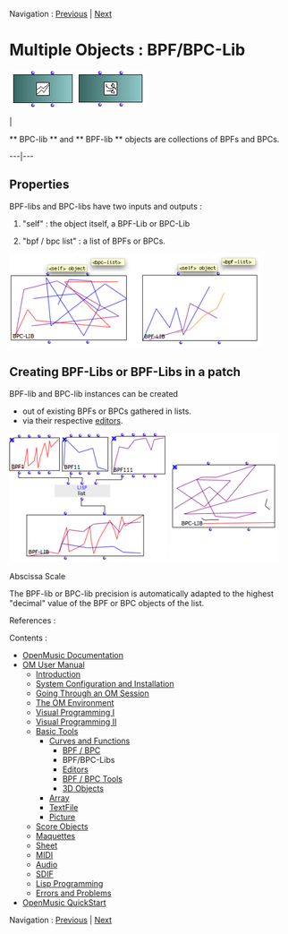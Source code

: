 
Navigation : [Previous](BPF-BPC "page précédente\(BPF / BPC\)") |
[Next](BPFEditors "Next\(Editors\)")

# Multiple Objects : BPF/BPC-Lib

![](../res/libboxes.png)

|

** BPC-lib ** and  ** BPF-lib ** objects are collections of BPFs and BPCs.  
  
---|---  
  
## Properties

BPF-libs and BPC-libs have two inputs and outputs :

  1. "self" : the object itself, a BPF-Lib or BPC-Lib

  2. "bpf / bpc list" : a list of BPFs or BPCs.

![](../res/bpflibslots.png)

## Creating BPF-Libs or BPF-Libs in a patch

BPF-lib and  BPC-lib instances can be created

  * out of existing BPFs or BPCs gathered in lists.
  * via their respective [editors](BPFEditors).

![](../res/makebpflib.png)

Abscissa Scale

The  BPF-lib or  BPC-lib precision is automatically adapted to the highest
"decimal" value of the BPF or BPC objects of the list.

References :

Contents :

  * [OpenMusic Documentation](OM-Documentation)
  * [OM User Manual](OM-User-Manual)
    * [Introduction](00-Contents)
    * [System Configuration and Installation](Installation)
    * [Going Through an OM Session](Goingthrough)
    * [The OM Environment](Environment)
    * [Visual Programming I](BasicVisualProgramming)
    * [Visual Programming II](AdvancedVisualProgramming)
    * [Basic Tools](BasicObjects)
      * [Curves and Functions](CurvesAndFunctions)
        * [BPF / BPC](BPF-BPC)
        * BPF/BPC-Libs
        * [Editors](BPFEditors)
        * [BPF / BPC Tools](Tools)
        * [3D Objects](3D)
      * [Array](ClassArray)
      * [TextFile](textfile)
      * [Picture](Picture)
    * [Score Objects](ScoreObjects)
    * [Maquettes](Maquettes)
    * [Sheet](Sheet)
    * [MIDI](MIDI)
    * [Audio](Audio)
    * [SDIF](SDIF)
    * [Lisp Programming](Lisp)
    * [Errors and Problems](errors)
  * [OpenMusic QuickStart](QuickStart-Chapters)

Navigation : [Previous](BPF-BPC "page précédente\(BPF / BPC\)") |
[Next](BPFEditors "Next\(Editors\)")

